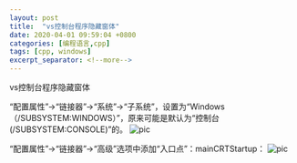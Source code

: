 ```yaml
---
layout: post
title:  "vs控制台程序隐藏窗体"
date: 2020-04-01 09:59:04 +0800
categories: [编程语言,cpp]
tags: [cpp, windows]
excerpt_separator: <!--more-->
---
```

vs控制台程序隐藏窗体
<!--more-->

“配置属性”->“链接器”->“系统”->“子系统”，设置为“Windows（/SUBSYSTEM:WINDOWS）”，原来可能是默认为“控制台(/SUBSYSTEM:CONSOLE)”的。
![pic](/images/vs1.png)

“配置属性”->“链接器”->“高级”选项中添加“入口点”：mainCRTStartup：
![pic](/images/vs2.jpeg)